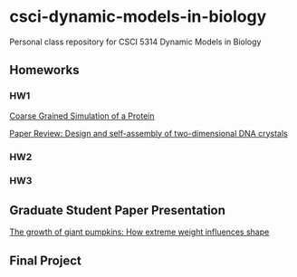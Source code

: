 # csci-dynamic-models-in-biology
Personal class repository for CSCI 5314 Dynamic Models in Biology

## Homeworks
### HW1
[Coarse Grained Simulation of a Protein](HW1/PROTEIN_SIMULATION.md)

[Paper Review: Design and self-assembly of two-dimensional DNA crystals](HW1/PAPER_REVIEW.md)

### HW2

### HW3

## Graduate Student Paper Presentation
[The growth of giant pumpkins: How extreme weight influences shape](PaperPresentation/TheGrowthOfGiantPumpkins.pdf)

## Final Project